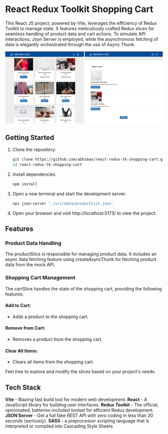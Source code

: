 # React Redux Toolkit Shopping Cart

This React JS project, powered by Vite, leverages the efficiency of Redux Toolkit to manage state. It features meticulously crafted Redux slices for seamless handling of product data and cart actions. To simulate API interactions, Json Server is employed, while the asynchronous fetching of data is elegantly orchestrated through the use of Async Thunk.

![MY-OLO!](readme-res/abhimans-olo.png)

## Getting Started

1. Clone the repository:

   ```bash
   git clone https://github.com/abhimax/react-redux-tk-shopping-cart.git
   cd react-redux-tk-shopping-cart
   ```

2. Install dependencies

   ```bash
   npm install
   ```

3. Open a new terminal and start the development server:
   ```bash
   npx json-server './src/data/productList.json'
   ```
4. Open your browser and visit http://localhost:5173/ to view the project.

## Features

### Product Data Handling

The productSlice is responsible for managing product data. It includes an async data fetching feature using createAsyncThunk for fetching product data from the mock API.

### Shopping Cart Management

The cartSlice handles the state of the shopping cart, providing the following features:

#### Add to Cart:

- Adds a product to the shopping cart.

#### Remove from Cart:

- Removes a product from the shopping cart.

#### Clear All Items:

- Clears all items from the shopping cart.

Feel free to explore and modify the slices based on your project's needs.

## Tech Stack

**Vite** - Blazing fast build tool for modern web development.
**React** - A JavaScript library for building user interfaces.
**Redux Toolkit** - The official, opinionated, batteries-included toolset for efficient Redux development.
**JSON Server** - Get a full fake REST API with zero coding in less than 30 seconds (seriously).
**SASS** - a preprocessor scripting language that is interpreted or compiled into Cascading Style Sheets
